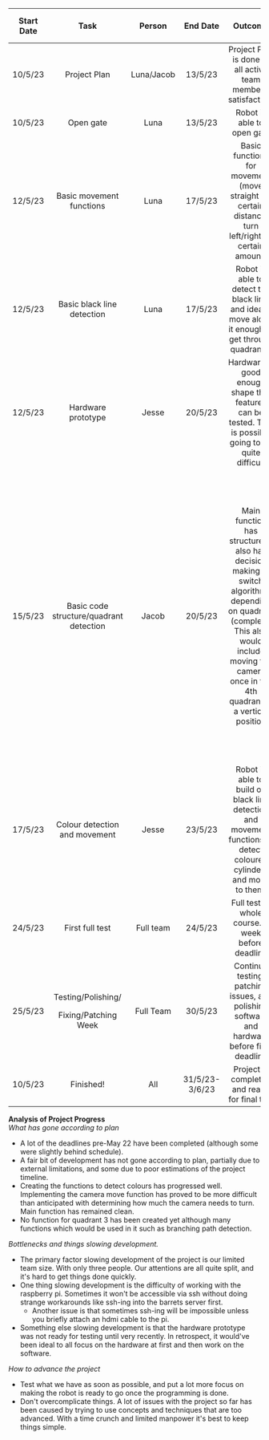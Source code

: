 |**Start Date**|**Task**|**Person**|**End Date**|**Outcome**|**Progress As Of 22-May**|
| :-: | :-: | :-: | :-: | :-: | :-: |
|10/5/23|Project Plan|Luna/Jacob|13/5/23|Project Plan is done to all active team member’s satisfaction.|**Completed**|
|10/5/23|Open gate|Luna|13/5/23|Robot is able to open gate|**Completed**|
|12/5/23|Basic movement functions|Luna|17/5/23|Basic functions for movement (move straight for certain distance, turn left/right by certain amount)|**Completed but needs testing**|
|12/5/23|Basic black line detection|Luna|17/5/23|Robot is able to detect the black line, and ideally move along it enough to get through quadrant 2|**Completed but needs testing**|
|12/5/23|Hardware prototype|Jesse|20/5/23|Hardware in good enough shape that features can be tested. This is possibly going to be quite difficult|**Completed but needs testing**|
|15/5/23|Basic code structure/quadrant detection|Jacob|20/5/23|Main function has structure. It also has decision making to switch algorithms depending on quadrant (complex). This also would include moving the camera once in the 4th quadrant to a vertical position| Main function is currently very clean and well structured. A function to detect when the quadrant change is has been made and will need to be called in quadrant 2 and 3 in order to determine when to move on. The camera move function has not yet been made.  |
|17/5/23|Colour detection and movement|Jesse|23/5/23|Robot is able to build on black line detection and movement functions to detect coloured cylinders and move to them.|| |
|24/5/23|First full test|Full team |24/5/23|Full test of whole course. 1 week before deadline|| |
|25/5/23|<p>Testing/Polishing/</p><p>Fixing/Patching Week</p>|Full Team|30/5/23|Continue testing, patching issues, and polishing software and hardware before final deadline|| |
|10/5/23|Finished!|All|31/5/23-3/6/23|Project is completed and ready for final test|| |

**Analysis of Project Progress**\
*What has gone according to plan*
- A lot of the deadlines pre-May 22 have been completed (although some were slightly behind schedule). 
- A fair bit of development has not gone according to plan, partially due to external limitations, and some due to poor estimations of the project timeline.
- Creating the functions to detect colours has progressed well. Implementing the camera move function has proved to be more difficult than anticipated with determining how much the camera needs to turn. Main function has remained clean. 
- No function for quadrant 3 has been created yet although many functions which would be used in it such as branching path detection.


*Bottlenecks and things slowing development.*
- The primary factor slowing development of the project is our limited team size. With only three people. Our attentions are all quite split, and it's hard to get things done quickly.
- One thing slowing development is the difficulty of working with the raspberry pi. Sometimes it won't be accessible via ssh without doing strange workarounds like ssh-ing into the barrets server first. 
  - Another issue is that sometimes ssh-ing will be impossible unless you briefly attach an hdmi cable to the pi.
- Something else slowing development is that the hardware prototype was not ready for testing until very recently. In retrospect, it would've been ideal to all focus on the hardware at first and then work on the software.

*How to advance the project*
- Test what we have as soon as possible, and put a lot more focus on making the robot is ready to go once the programming is done.
- Don't overcomplicate things. A lot of issues with the project so far has been caused by trying to use concepts and techniques that are too advanced. With a time crunch and limited manpower it's best to keep things simple.
